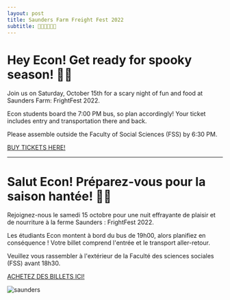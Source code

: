 ```yaml
---
layout: post
title: Saunders Farm Freight Fest 2022
subtitle: 🎃👻🎃👻🎃👻
---
```

<h1> Hey Econ! Get ready for spooky season! 🎃👻 </h1>

Join us on Saturday, October 15th for a scary night of fun and food at Saunders Farm: FrightFest 2022. 

Econ students board the 7:00 PM bus, so plan accordingly! Your ticket includes entry and transportation there and back.

Please assemble outside the Faculty of Social Sciences (FSS) by 6:30 PM. 

[BUY TICKETS HERE!](https://ecouo.square.site)

******

<h1> Salut Econ! Préparez-vous pour la saison hantée! 🎃👻 </h1>

Rejoignez-nous le samedi 15 octobre pour une nuit effrayante de plaisir et de nourriture à la ferme Saunders : FrightFest 2022. 

Les étudiants Econ montent à bord du bus de 19h00, alors planifiez en conséquence ! Votre billet comprend l'entrée et le transport aller-retour.

Veuillez vous rassembler à l'extérieur de la Faculté des sciences sociales (FSS) avant 18h30.

[ACHETEZ DES BILLETS ICI!](https://ecouo.square.site)

![saunders](https://user-images.githubusercontent.com/85036126/194649203-7197892d-3095-41dc-bec0-a9e7e0deee83.png)
